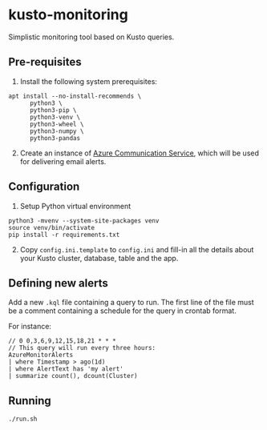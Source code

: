 kusto-monitoring
=================

Simplistic monitoring tool based on Kusto queries.

## Pre-requisites

1. Install the following system prerequisites:

```
apt install --no-install-recommends \
      python3 \
      python3-pip \
      python3-venv \
      python3-wheel \
      python3-numpy \
      python3-pandas
```

2. Create an instance of [Azure Communication Service](https://azure.microsoft.com/en-us/products/communication-services/), which will be used for delivering email alerts.

## Configuration

1. Setup Python virtual environment

```
python3 -mvenv --system-site-packages venv
source venv/bin/activate
pip install -r requirements.txt
```

2. Copy `config.ini.template` to `config.ini` and fill-in all the details about your Kusto cluster, database, table and the app.

## Defining new alerts

Add a new `.kql` file containing a query to run.
The first line of the file must be a comment containing a schedule for the query in crontab format.

For instance:

```
// 0 0,3,6,9,12,15,18,21 * * *
// This query will run every three hours:
AzureMonitorAlerts
| where Timestamp > ago(1d)
| where AlertText has 'my alert'
| summarize count(), dcount(Cluster)
```

## Running

```
./run.sh
```
